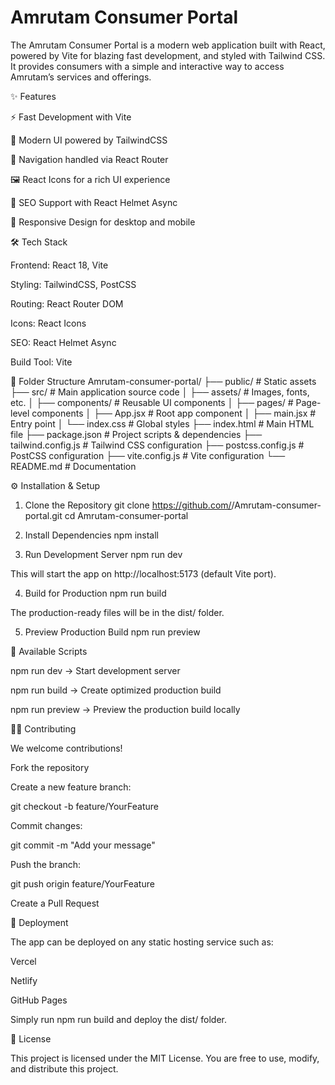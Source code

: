 # Amrutam Consumer Portal

The Amrutam Consumer Portal is a modern web application built with React, powered by Vite for blazing fast development, and styled with Tailwind CSS.
It provides consumers with a simple and interactive way to access Amrutam’s services and offerings.

✨ Features

⚡ Fast Development with Vite

🎨 Modern UI powered by TailwindCSS

🔗 Navigation handled via React Router

🖼️ React Icons for a rich UI experience

🧩 SEO Support with React Helmet Async

📱 Responsive Design for desktop and mobile

🛠️ Tech Stack

Frontend: React 18, Vite

Styling: TailwindCSS, PostCSS

Routing: React Router DOM

Icons: React Icons

SEO: React Helmet Async

Build Tool: Vite

📂 Folder Structure
Amrutam-consumer-portal/
├── public/                # Static assets
├── src/                   # Main application source code
│   ├── assets/            # Images, fonts, etc.
│   ├── components/        # Reusable UI components
│   ├── pages/             # Page-level components
│   ├── App.jsx            # Root app component
│   ├── main.jsx           # Entry point
│   └── index.css          # Global styles
├── index.html             # Main HTML file
├── package.json           # Project scripts & dependencies
├── tailwind.config.js     # Tailwind CSS configuration
├── postcss.config.js      # PostCSS configuration
├── vite.config.js         # Vite configuration
└── README.md              # Documentation

⚙️ Installation & Setup
1. Clone the Repository
git clone https://github.com/<your-org>/Amrutam-consumer-portal.git
cd Amrutam-consumer-portal

2. Install Dependencies
npm install

3. Run Development Server
npm run dev


This will start the app on http://localhost:5173
 (default Vite port).

4. Build for Production
npm run build


The production-ready files will be in the dist/ folder.

5. Preview Production Build
npm run preview

🧪 Available Scripts

npm run dev → Start development server

npm run build → Create optimized production build

npm run preview → Preview the production build locally

🧑‍💻 Contributing

We welcome contributions!

Fork the repository

Create a new feature branch:

git checkout -b feature/YourFeature


Commit changes:

git commit -m "Add your message"


Push the branch:

git push origin feature/YourFeature


Create a Pull Request

🚀 Deployment

The app can be deployed on any static hosting service such as:

Vercel

Netlify

GitHub Pages

Simply run npm run build and deploy the dist/ folder.

📜 License

This project is licensed under the MIT License.
You are free to use, modify, and distribute this project.

